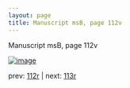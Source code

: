 ```yaml
---
layout: page
title: Manuscript msB, page 112v
---
```


Manuscript msB, page 112v

[![image](http://www.homermultitext.org/iipsrv?OBJ=IIP,1.0&FIF=/project/homer/pyramidal/deepzoom/hmt/vbbifolio/v1/vb_112v_113r.tif&WID=100&CVT=JPEG)](http://www.homermultitext.org/ict2/?urn=urn:cite2:hmt:vbbifolio.v1:vb_112v_113r)

prev:  [112r](../112r) | next:  [113r](../113r)

